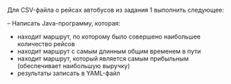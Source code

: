

Для CSV-файла о рейсах автобусов из задания 1 выполнить следующее:

– Написать Java-программу, которая:
   - находит маршрут, по которому было совершено наибольшее количество рейсов
   - находит маршрут с самым длинным общим временем в пути
   - находит маршрут, который является самым прибыльным (обеспечивает наибольшую выручку)
   - результаты записать в YAML-файл
